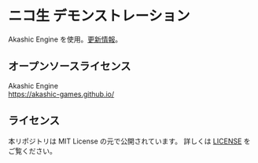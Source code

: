 # ニコ生 デモンストレーション
  Akashic Engine を使用。[更新情報](/CHANGELOG)。
## オープンソースライセンス
 Akashic Engine  
 https://akashic-games.github.io/  
## ライセンス
 本リポジトリは MIT License の元で公開されています。 詳しくは [LICENSE](/LICENSE) をご覧ください。